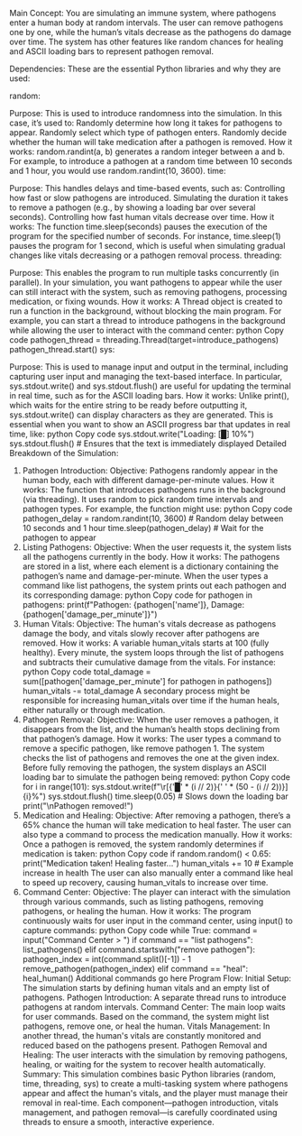 Main Concept:
You are simulating an immune system, where pathogens enter a human body at random intervals. The user can remove pathogens one by one, while the human’s vitals decrease as the pathogens do damage over time. The system has other features like random chances for healing and ASCII loading bars to represent pathogen removal.

Dependencies:
These are the essential Python libraries and why they are used:

random:

Purpose: This is used to introduce randomness into the simulation. In this case, it’s used to:
Randomly determine how long it takes for pathogens to appear.
Randomly select which type of pathogen enters.
Randomly decide whether the human will take medication after a pathogen is removed.
How it works: random.randint(a, b) generates a random integer between a and b. For example, to introduce a pathogen at a random time between 10 seconds and 1 hour, you would use random.randint(10, 3600).
time:

Purpose: This handles delays and time-based events, such as:
Controlling how fast or slow pathogens are introduced.
Simulating the duration it takes to remove a pathogen (e.g., by showing a loading bar over several seconds).
Controlling how fast human vitals decrease over time.
How it works: The function time.sleep(seconds) pauses the execution of the program for the specified number of seconds. For instance, time.sleep(1) pauses the program for 1 second, which is useful when simulating gradual changes like vitals decreasing or a pathogen removal process.
threading:

Purpose: This enables the program to run multiple tasks concurrently (in parallel). In your simulation, you want pathogens to appear while the user can still interact with the system, such as removing pathogens, processing medication, or fixing wounds.
How it works: A Thread object is created to run a function in the background, without blocking the main program. For example, you can start a thread to introduce pathogens in the background while allowing the user to interact with the command center:
python
Copy code
pathogen_thread = threading.Thread(target=introduce_pathogens)
pathogen_thread.start()
sys:

Purpose: This is used to manage input and output in the terminal, including capturing user input and managing the text-based interface. In particular, sys.stdout.write() and sys.stdout.flush() are useful for updating the terminal in real time, such as for the ASCII loading bars.
How it works: Unlike print(), which waits for the entire string to be ready before outputting it, sys.stdout.write() can display characters as they are generated. This is essential when you want to show an ASCII progress bar that updates in real time, like:
python
Copy code
sys.stdout.write("Loading: [█] 10%")
sys.stdout.flush()  # Ensures that the text is immediately displayed
Detailed Breakdown of the Simulation:
1. Pathogen Introduction:
Objective: Pathogens randomly appear in the human body, each with different damage-per-minute values.
How it works:
The function that introduces pathogens runs in the background (via threading). It uses random to pick random time intervals and pathogen types.
For example, the function might use:
python
Copy code
pathogen_delay = random.randint(10, 3600)  # Random delay between 10 seconds and 1 hour
time.sleep(pathogen_delay)  # Wait for the pathogen to appear
2. Listing Pathogens:
Objective: When the user requests it, the system lists all the pathogens currently in the body.
How it works:
The pathogens are stored in a list, where each element is a dictionary containing the pathogen’s name and damage-per-minute.
When the user types a command like list pathogens, the system prints out each pathogen and its corresponding damage:
python
Copy code
for pathogen in pathogens:
    print(f"Pathogen: {pathogen['name']}, Damage: {pathogen['damage_per_minute']}")
3. Human Vitals:
Objective: The human's vitals decrease as pathogens damage the body, and vitals slowly recover after pathogens are removed.
How it works:
A variable human_vitals starts at 100 (fully healthy). Every minute, the system loops through the list of pathogens and subtracts their cumulative damage from the vitals.
For instance:
python
Copy code
total_damage = sum([pathogen['damage_per_minute'] for pathogen in pathogens])
human_vitals -= total_damage
A secondary process might be responsible for increasing human_vitals over time if the human heals, either naturally or through medication.
4. Pathogen Removal:
Objective: When the user removes a pathogen, it disappears from the list, and the human’s health stops declining from that pathogen’s damage.
How it works:
The user types a command to remove a specific pathogen, like remove pathogen 1. The system checks the list of pathogens and removes the one at the given index.
Before fully removing the pathogen, the system displays an ASCII loading bar to simulate the pathogen being removed:
python
Copy code
for i in range(101):
    sys.stdout.write(f"\r[{'█' * (i // 2)}{' ' * (50 - (i // 2))}] {i}%")
    sys.stdout.flush()
    time.sleep(0.05)  # Slows down the loading bar
print("\nPathogen removed!")
5. Medication and Healing:
Objective: After removing a pathogen, there’s a 65% chance the human will take medication to heal faster. The user can also type a command to process the medication manually.
How it works:
Once a pathogen is removed, the system randomly determines if medication is taken:
python
Copy code
if random.random() < 0.65:
    print("Medication taken! Healing faster...")
    human_vitals += 10  # Example increase in health
The user can also manually enter a command like heal to speed up recovery, causing human_vitals to increase over time.
6. Command Center:
Objective: The player can interact with the simulation through various commands, such as listing pathogens, removing pathogens, or healing the human.
How it works:
The program continuously waits for user input in the command center, using input() to capture commands:
python
Copy code
while True:
    command = input("Command Center > ")
    if command == "list pathogens":
        list_pathogens()
    elif command.startswith("remove pathogen"):
        pathogen_index = int(command.split()[-1]) - 1
        remove_pathogen(pathogen_index)
    elif command == "heal":
        heal_human()
     Additional commands go here
Program Flow:
Initial Setup: The simulation starts by defining human vitals and an empty list of pathogens.
Pathogen Introduction: A separate thread runs to introduce pathogens at random intervals.
Command Center: The main loop waits for user commands. Based on the command, the system might list pathogens, remove one, or heal the human.
Vitals Management: In another thread, the human's vitals are constantly monitored and reduced based on the pathogens present.
Pathogen Removal and Healing: The user interacts with the simulation by removing pathogens, healing, or waiting for the system to recover health automatically.
Summary:
This simulation combines basic Python libraries (random, time, threading, sys) to create a multi-tasking system where pathogens appear and affect the human's vitals, and the player must manage their removal in real-time. Each component—pathogen introduction, vitals management, and pathogen removal—is carefully coordinated using threads to ensure a smooth, interactive experience.
